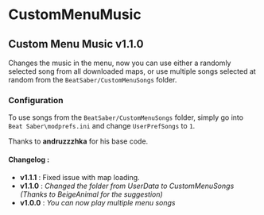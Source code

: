 # CustomMenuMusic

## Custom Menu Music v1.1.0
Changes the music in the menu, now you can use either a randomly selected song from all downloaded maps, or use multiple songs selected at random from the `BeatSaber/CustomMenuSongs` folder.

### Configuration
To use songs from the `BeatSaber/CustomMenuSongs` folder, simply go into `Beat Saber\modprefs.ini` and change `UserPrefSongs` to `1`. 

Thanks to **andruzzzhka** for his base code.

#### Changelog :
- **v1.1.1** : Fixed issue with map loading.
- **v1.1.0** : *Changed the folder from UserData to CustomMenuSongs (Thanks to BeigeAnimal for the suggestion)*
- **v1.0.0** : *You can now play multiple menu songs*

